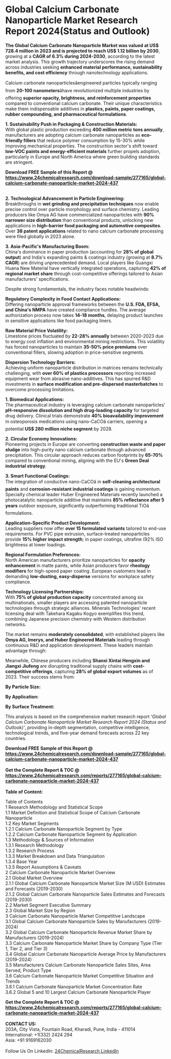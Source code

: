 <h1>Global Calcium Carbonate Nanoparticle Market Research Report 2024(Status and Outlook)</h1><p><strong>The Global Calcium Carbonate Nanoparticle Market was valued at US$ 728.4 million in 2023 and is projected to reach US$ 1.12 billion by 2030</strong>, growing at a <strong>CAGR of 6.3% during 2024-2030</strong>, according to the latest market analysis. This growth trajectory underscores the rising demand across industries seeking <strong>enhanced material performance, sustainability benefits, and cost efficiency</strong> through nanotechnology applications.</p><p>Calcium carbonate nanoparticlesâengineered particles typically ranging from <strong>20-100 nanometers</strong>âhave revolutionized multiple industries by offering <strong>superior opacity, brightness, and reinforcement properties</strong> compared to conventional calcium carbonate. Their unique characteristics make them indispensable additives in <strong>plastics, paints, paper coatings, rubber compounding, and pharmaceutical formulations</strong>.</p><p><strong>1. Sustainability Push in Packaging &amp; Construction Materials:</strong><br>
With global plastic production exceeding <strong>400 million metric tons annually</strong>, manufacturers are adopting calcium carbonate nanoparticles as <strong>eco-friendly fillers</strong> that reduce polymer consumption by 15-30% while improving mechanical properties. The construction sector's shift toward <strong>low-VOC paints and energy-efficient materials</strong> further propels adoption, particularly in Europe and North America where green building standards are stringent.</p><div><b>Download FREE Sample of this Report @ 
            <a href="https://www.24chemicalresearch.com/download-sample/277165/global-calcium-carbonate-nanoparticle-market-2024-437">
            https://www.24chemicalresearch.com/download-sample/277165/global-calcium-carbonate-nanoparticle-market-2024-437</a></b></div><br><p><strong>2. Technological Advancement in Particle Engineering:</strong><br>
Breakthroughs in <strong>wet grinding and precipitation techniques</strong> now enable precise control over particle morphology and surface chemistry. Leading producers like Omya AG have commercialized nanoparticles with <strong>90% narrower size distribution</strong> than conventional products, unlocking new applications in <strong>high-barrier food packaging and automotive composites</strong>. Over <strong>38 patent applications</strong> related to nano calcium carbonate processing were filed globally in 2023 alone.</p><p><strong>3. Asia-Pacific's Manufacturing Boom:</strong><br>
China's dominance in paper production (accounting for <strong>28% of global output</strong>) and India's expanding paints &amp; coatings industry (growing at <strong>8.7% CAGR</strong>) are driving unprecedented demand. Local players like Guangxi Huana New Material have vertically integrated operations, capturing <strong>42% of regional market share</strong> through cost-competitive offerings tailored to Asian manufacturers' specifications.</p><p>Despite strong fundamentals, the industry faces notable headwinds:</p><p><strong>Regulatory Complexity in Food Contact Applications:</strong><br>
    Differing nanoparticle approval frameworks between the <strong>U.S. FDA, EFSA, and China's NMPA</strong> have created compliance hurdles. The average authorization process now takes <strong>14-18 months</strong>, delaying product launches in sensitive applications like food packaging liners.</p><p><strong>Raw Material Price Volatility:</strong><br>
    Limestone prices fluctuated by <strong>22-28% annually</strong> between 2020-2023 due to energy cost inflation and environmental mining restrictions. This volatility has forced nanoparticles to maintain <strong>35-50% price premiums</strong> over conventional fillers, slowing adoption in price-sensitive segments.</p><p><strong>Dispersion Technology Barriers:</strong><br>
    Achieving uniform nanoparticle distribution in matrices remains technically challenging, with <strong>over 60% of plastics processors</strong> reporting increased equipment wear from abrasive nano-additives. This has spurred R&amp;D investments in <strong>surface modification and pre-dispersed masterbatches</strong> to overcome processing limitations.</p><p><strong>1. Biomedical Applications:</strong><br>
The pharmaceutical industry is leveraging calcium carbonate nanoparticles' <strong>pH-responsive dissolution and high drug-loading capacity</strong> for targeted drug delivery. Clinical trials demonstrate <strong>40% bioavailability improvement</strong> in osteoporosis medications using nano-CaCOâ carriers, opening a potential <strong>US$ 280 million niche segment</strong> by 2028.</p><p><strong>2. Circular Economy Innovations:</strong><br>
Pioneering projects in Europe are converting <strong>construction waste and paper sludge</strong> into high-purity nano calcium carbonate through advanced precipitation. This circular approach reduces carbon footprints by <strong>65-70%</strong> compared to conventional mining, aligning with the EU's <strong>Green Deal industrial strategy</strong>.</p><p><strong>3. Smart Functional Coatings:</strong><br>
The integration of conductive nano-CaCOâ in <strong>self-cleaning architectural paints</strong> and <strong>corrosion-resistant industrial coatings</strong> is gaining momentum. Specialty chemical leader Huber Engineered Materials recently launched a photocatalytic nanoparticle additive that maintains <strong>85% reflectance after 5 years</strong> outdoor exposure, significantly outperforming traditional TiOâ formulations.</p><p><strong>Application-Specific Product Development:</strong><br>
    Leading suppliers now offer <strong>over 15 formulated variants</strong> tailored to end-use requirements. For PVC pipe extrusion, surface-treated nanoparticles provide <strong>15% higher impact strength</strong>; in paper coatings, ultrafine (92% ISO brightness at lower loadings.</p><p><strong>Regional Formulation Preferences:</strong><br>
    North American manufacturers prioritize nanoparticles for <strong>opacity enhancement</strong> in matte paints, while Asian producers favor <strong>rheology modifiers</strong> for high-speed paper coating. European customers lead in demanding <strong>low-dusting, easy-disperse</strong> versions for workplace safety compliance.</p><p><strong>Technology Licensing Partnerships:</strong><br>
    With <strong>75% of global production capacity</strong> concentrated among six multinationals, smaller players are accessing patented nanoparticle technologies through strategic alliances. Minerals Technologies' recent licensing deal with Takehara Kagaku Kogyo exemplifies this trend, combining Japanese precision chemistry with Western distribution networks.</p><p>The market remains <strong>moderately consolidated</strong>, with established players like <strong>Omya AG, Imerys, and Huber Engineered Materials</strong> leading through continuous R&amp;D and application development. These leaders maintain advantage through:</p><p>Meanwhile, Chinese producers including <strong>Shanxi Xintai Hengxin and Jiangxi Jiufeng</strong> are disrupting traditional supply chains with <strong>cost-competitive offerings</strong>, capturing <strong>28% of global export volumes</strong> as of 2023. Their success stems from:</p><p><strong>By Particle Size:</strong></p><p><strong>By Application:</strong></p><p><strong>By Surface Treatment:</strong></p><p>This analysis is based on the comprehensive market research report <em>'Global Calcium Carbonate Nanoparticle Market Research Report 2024 (Status and Outlook)'</em>, providing in-depth segmentation, competitive intelligence, technological trends, and five-year demand forecasts across 22 key countries.</p><div><b>Download FREE Sample of this Report @ 
            <a href="https://www.24chemicalresearch.com/download-sample/277165/global-calcium-carbonate-nanoparticle-market-2024-437">
            https://www.24chemicalresearch.com/download-sample/277165/global-calcium-carbonate-nanoparticle-market-2024-437</a></b></div><br><div><b>Get the Complete Report & TOC @ 
            <a href="https://www.24chemicalresearch.com/reports/277165/global-calcium-carbonate-nanoparticle-market-2024-437">
            https://www.24chemicalresearch.com/reports/277165/global-calcium-carbonate-nanoparticle-market-2024-437</a></b></div><br>
            <b>Table of Content:</b><p>Table of Contents<br />
1 Research Methodology and Statistical Scope<br />
1.1 Market Definition and Statistical Scope of Calcium Carbonate Nanoparticle<br />
1.2 Key Market Segments<br />
1.2.1 Calcium Carbonate Nanoparticle Segment by Type<br />
1.2.2 Calcium Carbonate Nanoparticle Segment by Application<br />
1.3 Methodology & Sources of Information<br />
1.3.1 Research Methodology<br />
1.3.2 Research Process<br />
1.3.3 Market Breakdown and Data Triangulation<br />
1.3.4 Base Year<br />
1.3.5 Report Assumptions & Caveats<br />
2 Calcium Carbonate Nanoparticle Market Overview<br />
2.1 Global Market Overview<br />
2.1.1 Global Calcium Carbonate Nanoparticle Market Size (M USD) Estimates and Forecasts (2019-2030)<br />
2.1.2 Global Calcium Carbonate Nanoparticle Sales Estimates and Forecasts (2019-2030)<br />
2.2 Market Segment Executive Summary<br />
2.3 Global Market Size by Region<br />
3 Calcium Carbonate Nanoparticle Market Competitive Landscape<br />
3.1 Global Calcium Carbonate Nanoparticle Sales by Manufacturers (2019-2024)<br />
3.2 Global Calcium Carbonate Nanoparticle Revenue Market Share by Manufacturers (2019-2024)<br />
3.3 Calcium Carbonate Nanoparticle Market Share by Company Type (Tier 1, Tier 2, and Tier 3)<br />
3.4 Global Calcium Carbonate Nanoparticle Average Price by Manufacturers (2019-2024)<br />
3.5 Manufacturers Calcium Carbonate Nanoparticle Sales Sites, Area Served, Product Type<br />
3.6 Calcium Carbonate Nanoparticle Market Competitive Situation and Trends<br />
3.6.1 Calcium Carbonate Nanoparticle Market Concentration Rate<br />
3.6.2 Global 5 and 10 Largest Calcium Carbonate Nanoparticle Player</p><div><b>Get the Complete Report & TOC @ 
            <a href="https://www.24chemicalresearch.com/reports/277165/global-calcium-carbonate-nanoparticle-market-2024-437">
            https://www.24chemicalresearch.com/reports/277165/global-calcium-carbonate-nanoparticle-market-2024-437</a></b></div><br><b>CONTACT US:</b><br>
            203A, City Vista, Fountain Road, Kharadi, Pune, India - 411014<br>
            International: +1(332) 2424 294<br>
            Asia: +91 9169162030 <br><br>
            Follow Us On LinkedIn: <a href="https://www.linkedin.com/company/24chemicalresearch/">24ChemicalResearch LinkedIn</a>